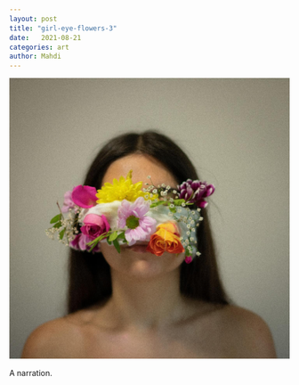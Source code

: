 ```yaml
---
layout: post
title: "girl-eye-flowers-3"
date:   2021-08-21
categories: art
author: Mahdi
---
```


![girl-eye-flowers-3](/img/arts/girl-eye-flowers-3.jpg)

<span class='image-details'>
A narration.
</span>
